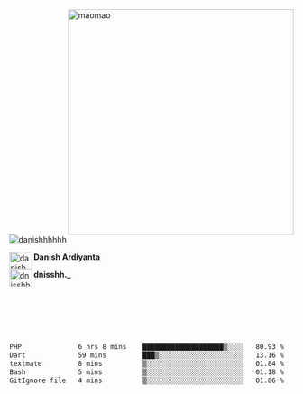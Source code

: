 <img align="right" alt="maomao" width="400" src="https://i.imgur.com/L23H0Ik.gif">

<p align="left"><img src="https://komarev.com/ghpvc/?username=danishhhhhh&label=Profile%20views&color=0e75b6&style=flat" alt="danishhhhhh" /></p>

[<img align="left" src="https://raw.githubusercontent.com/rahuldkjain/github-profile-readme-generator/master/src/images/icons/Social/linked-in-alt.svg" alt="danish ardiyanta" height="30" width="40" />](https://linkedin.com/in/danish-ardiyanta)
**Danish Ardiyanta**

[<img align="left" src="https://raw.githubusercontent.com/rahuldkjain/github-profile-readme-generator/master/src/images/icons/Social/instagram.svg" alt="dnisshh._" height="30" width="40" />](https://instagram.com/dnisshh._)
**dnisshh._**

</br></br></br></br></br>

<!--START_SECTION:waka-->

```txt
PHP              6 hrs 8 mins    ████████████████████▒░░░░   80.93 %
Dart             59 mins         ███▒░░░░░░░░░░░░░░░░░░░░░   13.16 %
textmate         8 mins          ▒░░░░░░░░░░░░░░░░░░░░░░░░   01.84 %
Bash             5 mins          ▒░░░░░░░░░░░░░░░░░░░░░░░░   01.18 %
GitIgnore file   4 mins          ▒░░░░░░░░░░░░░░░░░░░░░░░░   01.06 %
```

<!--END_SECTION:waka-->
